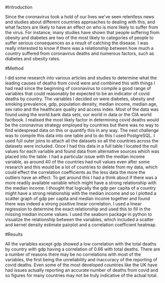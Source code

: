 #Introduction

Since the coronavirus took a hold of our lives we've seen relentless news and studies about different countries approaches to dealing with this, and what factors are likely to have an effect on who is more likely to suffer from the virus. For instance, many studies have shown that people suffering from obesity and diabetes are two of the most likely to categories of people to suffer serious consequences as a result of catching the disease. I was really interested to know if there was a relationship between how much a country suffered from coronavirus deaths and numerous factors, such as diabetes and obesity rates. 

#Method

I did some research into various articles and studies to determine what the leading causes of deaths from covid were and combined this with things I had read since the beginning of coronavirus to compile a good range of variables that could reasonably be expected to be an indicator of covid deaths by country. The variables I decided on were diabetes, obesity and smoking prevalence, gdp, population density, median income, median age, sex ratio and the healthcare quality and access index. Most of the data was found using the world bank data sets, our world in data or the CIA world factbook. I realised the most likely factor in determining covid deaths would be the coronavirus strategy employed by countries but there was no way to find widespread data on this or quantify this in any way. The next challenge was to compile this data into one table and to do this I used PostgreSQL. I used full outer joins to attach all the datasets so all the countries across the datasets were included. Once I had this data in a full table I located the null values for each variable and found data from alternative sources which was placed into the table. I had a particular issue with the median income variable, as around 40 of the countries had null values even after some research and this would be a lot of countries to delete from my data, which could effect the correlation coefficients as the less data the more the outliers have an effect. To get around this I had a think about if there was a more readily available variable which might have a strong relationship with the median income. I thought that logically the gdp per capita of a country might have a strong relationship with the median income and so I plotted a scatter graph of gdp per capita and median income together and found there was indeed a strong positive linear correlation. I used a linear regression to determine the exact relationship and used this to fill in the missing median income values. I used the seaborn package in python to visualize the relationship between the variables, which included a scatter and kernel density estimate pairplot and a correlation coefficient heatmap.

#Results

All the variables except gdp showed a low correlation with the total deaths by country with gdp having a correlation of 0.66 with total deaths. There are a number of reasons there may be no correlations with most of the variables, the first being the unreliability and inaccuracy of the reporting of covid deaths. Even some of the most developed countries like the UK have had issues actually reporting an accurate number of deaths from covid and so figures for many countries may not be truly indicative of the actual total. 

